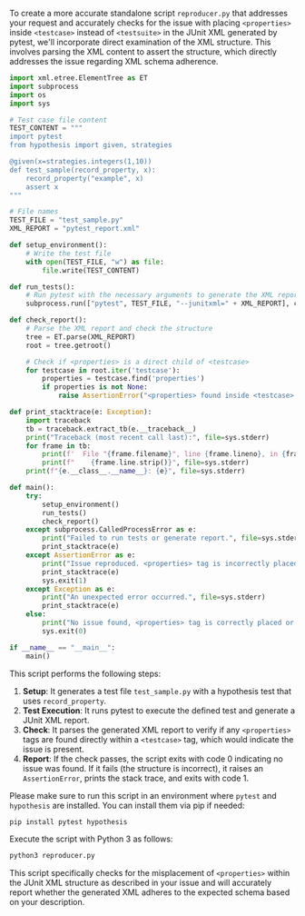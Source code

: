 To create a more accurate standalone script `reproducer.py` that addresses your request and accurately checks for the issue with placing `<properties>` inside `<testcase>` instead of `<testsuite>` in the JUnit XML generated by pytest, we'll incorporate direct examination of the XML structure. This involves parsing the XML content to assert the structure, which directly addresses the issue regarding XML schema adherence.

```python
import xml.etree.ElementTree as ET
import subprocess
import os
import sys

# Test case file content
TEST_CONTENT = """
import pytest
from hypothesis import given, strategies

@given(x=strategies.integers(1,10))
def test_sample(record_property, x):
    record_property("example", x)
    assert x
"""

# File names
TEST_FILE = "test_sample.py"
XML_REPORT = "pytest_report.xml"

def setup_environment():
    # Write the test file
    with open(TEST_FILE, "w") as file:
        file.write(TEST_CONTENT)

def run_tests():
    # Run pytest with the necessary arguments to generate the XML report
    subprocess.run(["pytest", TEST_FILE, "--junitxml=" + XML_REPORT], check=True)

def check_report():
    # Parse the XML report and check the structure
    tree = ET.parse(XML_REPORT)
    root = tree.getroot()

    # Check if <properties> is a direct child of <testcase>
    for testcase in root.iter('testcase'):
        properties = testcase.find('properties')
        if properties is not None:
            raise AssertionError("<properties> found inside <testcase>.")

def print_stacktrace(e: Exception):
    import traceback
    tb = traceback.extract_tb(e.__traceback__)
    print("Traceback (most recent call last):", file=sys.stderr)
    for frame in tb:
        print(f'  File "{frame.filename}", line {frame.lineno}, in {frame.name}', file=sys.stderr)
        print(f"    {frame.line.strip()}", file=sys.stderr)
    print(f"{e.__class__.__name__}: {e}", file=sys.stderr)

def main():
    try:
        setup_environment()
        run_tests()
        check_report()
    except subprocess.CalledProcessError as e:
        print("Failed to run tests or generate report.", file=sys.stderr)
        print_stacktrace(e)
    except AssertionError as e:
        print("Issue reproduced. <properties> tag is incorrectly placed.", file=sys.stderr)
        print_stacktrace(e)
        sys.exit(1)
    except Exception as e:
        print("An unexpected error occurred.", file=sys.stderr)
        print_stacktrace(e)
    else:
        print("No issue found, <properties> tag is correctly placed or not present.")
        sys.exit(0)

if __name__ == "__main__":
    main()
```

This script performs the following steps:
1. **Setup**: It generates a test file `test_sample.py` with a hypothesis test that uses `record_property`.
2. **Test Execution**: It runs pytest to execute the defined test and generate a JUnit XML report.
3. **Check**: It parses the generated XML report to verify if any `<properties>` tags are found directly within a `<testcase>` tag, which would indicate the issue is present.
4. **Report**: If the check passes, the script exits with code 0 indicating no issue was found. If it fails (the structure is incorrect), it raises an `AssertionError`, prints the stack trace, and exits with code 1.

Please make sure to run this script in an environment where `pytest` and `hypothesis` are installed. You can install them via pip if needed:

```sh
pip install pytest hypothesis
```

Execute the script with Python 3 as follows:

```sh
python3 reproducer.py
```

This script specifically checks for the misplacement of `<properties>` within the JUnit XML structure as described in your issue and will accurately report whether the generated XML adheres to the expected schema based on your description.